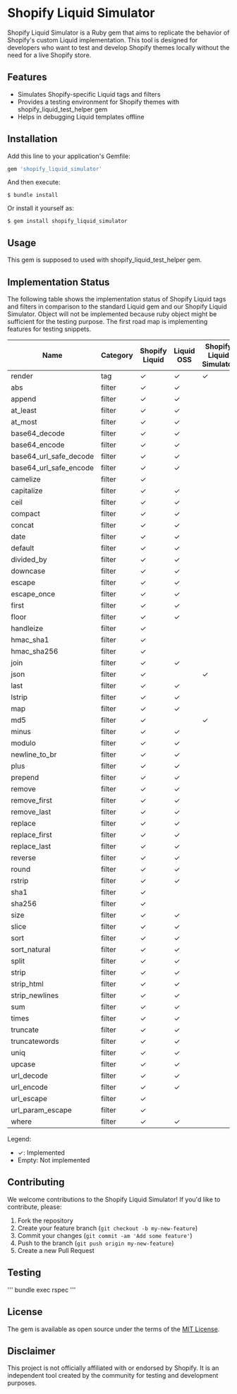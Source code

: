 # Shopify Liquid Simulator

Shopify Liquid Simulator is a Ruby gem that aims to replicate the behavior of Shopify's custom Liquid implementation. This tool is designed for developers who want to test and develop Shopify themes locally without the need for a live Shopify store.

## Features

- Simulates Shopify-specific Liquid tags and filters
- Provides a testing environment for Shopify themes with shopify_liquid_test_helper gem
- Helps in debugging Liquid templates offline

## Installation

Add this line to your application's Gemfile:

```ruby
gem 'shopify_liquid_simulator'
```

And then execute:

```
$ bundle install
```

Or install it yourself as:

```
$ gem install shopify_liquid_simulator
```

## Usage

This gem is supposed to used with shopify_liquid_test_helper gem.

## Implementation Status

The following table shows the implementation status of Shopify Liquid tags and filters in comparison to the standard Liquid gem and our Shopify Liquid Simulator.
Object will not be implemented because ruby object might be sufficient for the testing purpose.
The first road map is implementing features for testing snippets.

| Name                   | Category | Shopify Liquid | Liquid OSS | Shopify Liquid Simulator |
| ---------------------- | -------- | -------------- | ---------- | ---------------------- |
| render                 | tag      | ✓              | ✓          | ✓                      |
| abs                    | filter   | ✓              | ✓          |                        |
| append                 | filter   | ✓              | ✓          |                        |
| at_least               | filter   | ✓              | ✓          |                        |
| at_most                | filter   | ✓              | ✓          |                        |
| base64_decode          | filter   | ✓              | ✓          |                        |
| base64_encode          | filter   | ✓              | ✓          |                        |
| base64_url_safe_decode | filter   | ✓              | ✓          |                        |
| base64_url_safe_encode | filter   | ✓              | ✓          |                        |
| camelize               | filter   | ✓              |            |                        |
| capitalize             | filter   | ✓              | ✓          |                        |
| ceil                   | filter   | ✓              | ✓          |                        |
| compact                | filter   | ✓              | ✓          |                        |
| concat                 | filter   | ✓              | ✓          |                        |
| date                   | filter   | ✓              | ✓          |                        |
| default                | filter   | ✓              | ✓          |                        |
| divided_by             | filter   | ✓              | ✓          |                        |
| downcase               | filter   | ✓              | ✓          |                        |
| escape                 | filter   | ✓              | ✓          |                        |
| escape_once            | filter   | ✓              | ✓          |                        |
| first                  | filter   | ✓              | ✓          |                        |
| floor                  | filter   | ✓              | ✓          |                        |
| handleize              | filter   | ✓              |            |                        |
| hmac_sha1              | filter   | ✓              |            |                        |
| hmac_sha256            | filter   | ✓              |            |                        |
| join                   | filter   | ✓              | ✓          |                        |
| json                   | filter   | ✓              |            | ✓                      |
| last                   | filter   | ✓              | ✓          |                        |
| lstrip                 | filter   | ✓              | ✓          |                        |
| map                    | filter   | ✓              | ✓          |                        |
| md5                    | filter   | ✓              |            | ✓                      |
| minus                  | filter   | ✓              | ✓          |                        |
| modulo                 | filter   | ✓              | ✓          |                        |
| newline_to_br          | filter   | ✓              | ✓          |                        |
| plus                   | filter   | ✓              | ✓          |                        |
| prepend                | filter   | ✓              | ✓          |                        |
| remove                 | filter   | ✓              | ✓          |                        |
| remove_first           | filter   | ✓              | ✓          |                        |
| remove_last            | filter   | ✓              | ✓          |                        |
| replace                | filter   | ✓              | ✓          |                        |
| replace_first          | filter   | ✓              | ✓          |                        |
| replace_last           | filter   | ✓              | ✓          |                        |
| reverse                | filter   | ✓              | ✓          |                        |
| round                  | filter   | ✓              | ✓          |                        |
| rstrip                 | filter   | ✓              | ✓          |                        |
| sha1                   | filter   | ✓              |            |                        |
| sha256                 | filter   | ✓              |            |                        |
| size                   | filter   | ✓              | ✓          |                        |
| slice                  | filter   | ✓              | ✓          |                        |
| sort                   | filter   | ✓              | ✓          |                        |
| sort_natural           | filter   | ✓              | ✓          |                        |
| split                  | filter   | ✓              | ✓          |                        |
| strip                  | filter   | ✓              | ✓          |                        |
| strip_html             | filter   | ✓              | ✓          |                        |
| strip_newlines         | filter   | ✓              | ✓          |                        |
| sum                    | filter   | ✓              | ✓          |                        |
| times                  | filter   | ✓              | ✓          |                        |
| truncate               | filter   | ✓              | ✓          |                        |
| truncatewords          | filter   | ✓              | ✓          |                        |
| uniq                   | filter   | ✓              | ✓          |                        |
| upcase                 | filter   | ✓              | ✓          |                        |
| url_decode             | filter   | ✓              | ✓          |                        |
| url_encode             | filter   | ✓              | ✓          |                        |
| url_escape             | filter   | ✓              |            |                        |
| url_param_escape       | filter   | ✓              |            |                        |
| where                  | filter   | ✓              | ✓          |                        |

Legend:

- ✓: Implemented
- Empty: Not implemented

## Contributing

We welcome contributions to the Shopify Liquid Simulator! If you'd like to contribute, please:

1. Fork the repository
2. Create your feature branch (`git checkout -b my-new-feature`)
3. Commit your changes (`git commit -am 'Add some feature'`)
4. Push to the branch (`git push origin my-new-feature`)
5. Create a new Pull Request

## Testing

'''
bundle exec rspec
'''

## License

The gem is available as open source under the terms of the [MIT License](https://opensource.org/licenses/MIT).

## Disclaimer

This project is not officially affiliated with or endorsed by Shopify. It is an independent tool created by the community for testing and development purposes.
